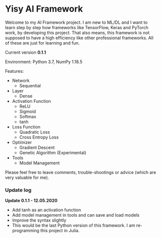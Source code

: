 # Yisy AI Framework



Welcome to my AI Framework project. I am new to ML/DL and I want to learn step by step how frameworks like TensorFlow, Keras and PyTorch work, by developing this project. That also means, this framework is not supposed to have a high efficiency like other professional frameworks. All of these are just for learning and fun. 



Current version **0.1.1** 

Environment: Python 3.7, NumPy 1.18.5 

Features: 


- Network
  - Sequential
- Layer
  - Dense
- Activation Function
  - ReLU
  - Sigmoid
  - Softmax
  - tanh
- Loss Function
  - Quadratic Loss
  - Cross Entropy Loss
- Optimizer
  - Gradient Descent
  - Genetic Algorithm (Experimental)
- Tools
  - Model Management

Please feel free to leave comments, trouble-shootings or advice (which are very valuable for me). 

### Update log
**Update 0.1.1 - 12.05.2020**
- Add tanh as an activation function
- Add model management in tools and can save and load models
- Improve the syntax slightly
- This would be the last Python version of this framework. I am re-programming this project in Julia. 
